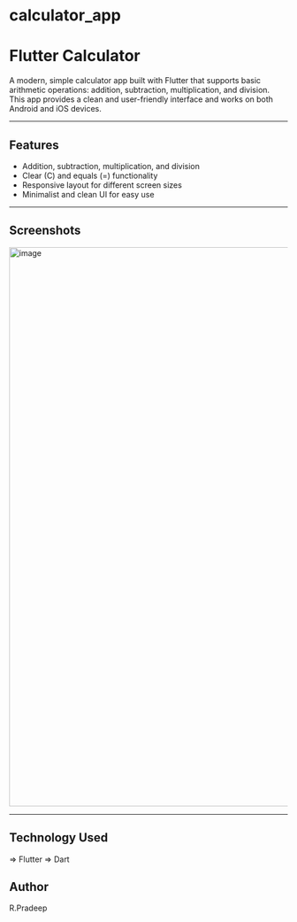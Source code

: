 # calculator_app
# Flutter Calculator

A modern, simple calculator app built with Flutter that supports basic arithmetic operations: addition, subtraction, multiplication, and division.  
This app provides a clean and user-friendly interface and works on both Android and iOS devices.

------

## Features
- Addition, subtraction, multiplication, and division
- Clear (C) and equals (=) functionality
- Responsive layout for different screen sizes
- Minimalist and clean UI for easy use

---

## Screenshots


<img width="1920" height="1010" alt="image" src="https://github.com/user-attachments/assets/99be3015-5f60-43f6-84a4-da9b06104e9c" />

-------
## Technology Used
=>  Flutter
=>  Dart

## Author
R.Pradeep




